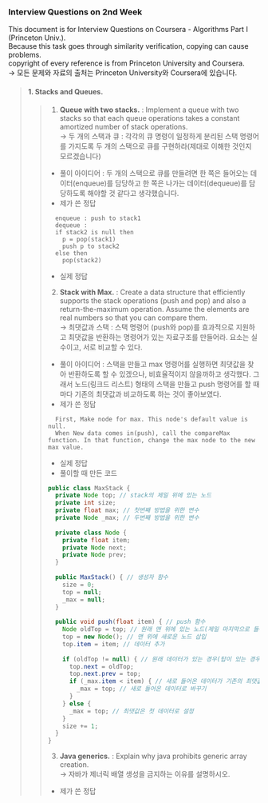 ### Interview Questions on 2nd Week  
  
This document is for Interview Questions on Coursera - Algorithms Part I (Princeton Univ.).  
Because this task goes through similarity verification, copying can cause problems.  
copyright of every reference is from Princeton University and Coursera.  
-> 모든 문제와 자료의 출처는 Princeton University와 Coursera에 있습니다.  
  
> #### 1. Stacks and Queues.  
> > 1. __Queue with two stacks.__ : Implement a queue with two stacks so that each queue operations takes a constant amortized number of stack operations.  
> > -> 두 개의 스택과 큐 : 각각의 큐 명령이 일정하게 분리된 스택 명령어를 가지도록 두 개의 스택으로 큐를 구현하라(제대로 이해한 것인지 모르겠습니다)  
> > + 풀이 아이디어 : 두 개의 스택으로 큐를 만들려면 한 쪽은 들어오는 데이터(enqueue)를 담당하고 한 쪽은 나가는 데이터(dequeue)를 담당하도록 해야할 것 같다고 생각했습니다.
> > + 제가 쓴 정답  
> > ```
> >   enqueue : push to stack1  
> >   dequeue :  
> >   if stack2 is null then  
> >     p = pop(stack1)  
> >     push p to stack2  
> >   else then  
> >     pop(stack2)  
> > ```
> > + 실제 정답
> > 2. __Stack with Max.__ : Create a data structure that efficiently supports the stack operations (push and pop) and also a return-the-maximum operation. Assume the elements are real numbers so that you can compare them.  
> > -> 최댓값과 스택 : 스택 명령어 (push와 pop)를 효과적으로 지원하고 최댓값을 반환하는 명령어가 있는 자료구조를 만들어라. 요소는 실수이고, 서로 비교할 수 있다.  
> > + 풀이 아이디어 : 스택을 만들고 max 명령어를 실행하면 최댓값을 찾아 반환하도록 할 수 있겠으나, 비효율적이지 않을까하고 생각했다. 그래서 노드(링크드 리스트) 형태의 스택을 만들고 push 명령어를 할 때마다 기존의 최댓값과 비교하도록 하는 것이 좋아보였다. 
> > + 제가 쓴 정답
> > ```
> >   First, Make node for max. This node's default value is null.
> >   When New data comes in(push), call the compareMax function. In that function, change the max node to the new max value.  
> > ```
> > + 실제 정답
> > + 풀이할 때 만든 코드
> > ``` java
> > public class MaxStack {
> >   private Node top; // stack의 제일 위에 있는 노드
> >   private int size;
> >   private float max; // 첫번째 방법을 위한 변수
> >   private Node _max; // 두번째 방법을 위한 변수
> >   
> >   private class Node {
> >     private float item;
> >     private Node next;
> >     private Node prev;
> >   }
> >   
> >   public MaxStack() { // 생성자 함수
> >     size = 0;
> >     top = null;
> >     _max = null;
> >   }
> >   
> >   public void push(float item) { // push 함수
> >     Node oldTop = top; // 원래 맨 위에 있는 노드(제일 마지막으로 들어온 노드)
> >     top = new Node(); // 맨 위에 새로운 노드 삽입
> >     top.item = item; // 데이터 추가
> >     
> >     if (oldTop != null) { // 원래 데이터가 있는 경우(탑이 있는 경우)
> >       top.next = oldTop;
> >       top.next.prev = top;
> >       if (_max.item < item) { // 새로 들어온 데이터가 기존의 최댓값보다 큰 경우
> >         _max = top; // 새로 들어온 데이터로 바꾸기
> >       }
> >     } else {
> >       _max = top; // 최댓값은 첫 데이터로 설정
> >     }
> >     size += 1;
> >   }
> > }
> > ```  
> >   
> > 3. __Java generics.__ : Explain why java prohibits generic array creation.  
> > -> 자바가 제너릭 배열 생성을 금지하는 이유를 설명하시오.  
> > + 제가 쓴 정답  
> > 
